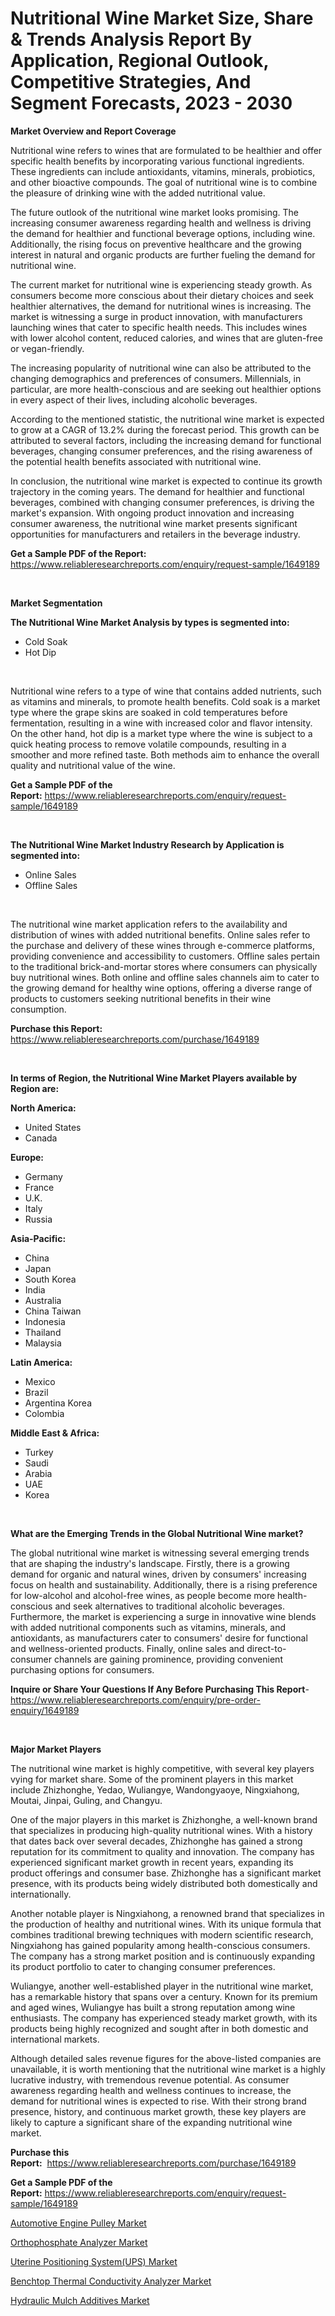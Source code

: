 <p><h1>Nutritional Wine Market Size, Share & Trends Analysis Report By Application, Regional Outlook, Competitive Strategies, And Segment Forecasts, 2023 - 2030</h1></p><p><strong>Market Overview and Report Coverage</strong></p>
<p><p>Nutritional wine refers to wines that are formulated to be healthier and offer specific health benefits by incorporating various functional ingredients. These ingredients can include antioxidants, vitamins, minerals, probiotics, and other bioactive compounds. The goal of nutritional wine is to combine the pleasure of drinking wine with the added nutritional value.</p><p>The future outlook of the nutritional wine market looks promising. The increasing consumer awareness regarding health and wellness is driving the demand for healthier and functional beverage options, including wine. Additionally, the rising focus on preventive healthcare and the growing interest in natural and organic products are further fueling the demand for nutritional wine.</p><p>The current market for nutritional wine is experiencing steady growth. As consumers become more conscious about their dietary choices and seek healthier alternatives, the demand for nutritional wines is increasing. The market is witnessing a surge in product innovation, with manufacturers launching wines that cater to specific health needs. This includes wines with lower alcohol content, reduced calories, and wines that are gluten-free or vegan-friendly.</p><p>The increasing popularity of nutritional wine can also be attributed to the changing demographics and preferences of consumers. Millennials, in particular, are more health-conscious and are seeking out healthier options in every aspect of their lives, including alcoholic beverages.</p><p>According to the mentioned statistic, the nutritional wine market is expected to grow at a CAGR of 13.2% during the forecast period. This growth can be attributed to several factors, including the increasing demand for functional beverages, changing consumer preferences, and the rising awareness of the potential health benefits associated with nutritional wine.</p><p>In conclusion, the nutritional wine market is expected to continue its growth trajectory in the coming years. The demand for healthier and functional beverages, combined with changing consumer preferences, is driving the market's expansion. With ongoing product innovation and increasing consumer awareness, the nutritional wine market presents significant opportunities for manufacturers and retailers in the beverage industry.</p></p>
<p><strong>Get a Sample PDF of the Report:</strong> <a href="https://www.reliableresearchreports.com/enquiry/request-sample/1649189">https://www.reliableresearchreports.com/enquiry/request-sample/1649189</a></p>
<p>&nbsp;</p>
<p><strong>Market Segmentation</strong></p>
<p><strong>The Nutritional Wine Market Analysis by types is segmented into:</strong></p>
<p><ul><li>Cold Soak</li><li>Hot Dip</li></ul></p>
<p>&nbsp;</p>
<p><p>Nutritional wine refers to a type of wine that contains added nutrients, such as vitamins and minerals, to promote health benefits. Cold soak is a market type where the grape skins are soaked in cold temperatures before fermentation, resulting in a wine with increased color and flavor intensity. On the other hand, hot dip is a market type where the wine is subject to a quick heating process to remove volatile compounds, resulting in a smoother and more refined taste. Both methods aim to enhance the overall quality and nutritional value of the wine.</p></p>
<p><strong>Get a Sample PDF of the Report:</strong>&nbsp;<a href="https://www.reliableresearchreports.com/enquiry/request-sample/1649189">https://www.reliableresearchreports.com/enquiry/request-sample/1649189</a></p>
<p>&nbsp;</p>
<p><strong>The Nutritional Wine Market Industry Research by Application is segmented into:</strong></p>
<p><ul><li>Online Sales</li><li>Offline Sales</li></ul></p>
<p>&nbsp;</p>
<p><p>The nutritional wine market application refers to the availability and distribution of wines with added nutritional benefits. Online sales refer to the purchase and delivery of these wines through e-commerce platforms, providing convenience and accessibility to customers. Offline sales pertain to the traditional brick-and-mortar stores where consumers can physically buy nutritional wines. Both online and offline sales channels aim to cater to the growing demand for healthy wine options, offering a diverse range of products to customers seeking nutritional benefits in their wine consumption.</p></p>
<p><strong>Purchase this Report:</strong>&nbsp; <a href="https://www.reliableresearchreports.com/purchase/1649189">https://www.reliableresearchreports.com/purchase/1649189</a></p>
<p>&nbsp;</p>
<p><strong>In terms of Region, the Nutritional Wine Market Players available by Region are:</strong></p>
<p>
    <p> <strong> North America: </strong>
        <ul>
            <li>United States</li>
            <li>Canada</li>
        </ul>
        </p> 
    <p> <strong> Europe: </strong>
        <ul>
            <li>Germany</li>
            <li>France</li>
            <li>U.K.</li>
            <li>Italy</li>
            <li>Russia</li>
        </ul>
        </p> 
    <p> <strong> Asia-Pacific: </strong>
        <ul>
            <li>China</li>
            <li>Japan</li>
            <li>South Korea</li>
            <li>India</li>
            <li>Australia</li>
            <li>China Taiwan</li>
            <li>Indonesia</li>
            <li>Thailand</li>
            <li>Malaysia</li>
        </ul>
        </p> 
    <p> <strong> Latin America: </strong>
        <ul>
            <li>Mexico</li>
            <li>Brazil</li>
            <li>Argentina Korea</li>
            <li>Colombia</li>
        </ul>
        </p> 
    <p> <strong> Middle East & Africa: </strong>
        <ul>
            <li>Turkey</li>
            <li>Saudi</li>
            <li>Arabia</li>
            <li>UAE</li>
            <li>Korea</li>
        </ul>
    </p>
    </p>
<p>&nbsp;</p>
<p><strong>What are the Emerging Trends in the Global Nutritional Wine market?</strong></p>
<p><p>The global nutritional wine market is witnessing several emerging trends that are shaping the industry's landscape. Firstly, there is a growing demand for organic and natural wines, driven by consumers' increasing focus on health and sustainability. Additionally, there is a rising preference for low-alcohol and alcohol-free wines, as people become more health-conscious and seek alternatives to traditional alcoholic beverages. Furthermore, the market is experiencing a surge in innovative wine blends with added nutritional components such as vitamins, minerals, and antioxidants, as manufacturers cater to consumers' desire for functional and wellness-oriented products. Finally, online sales and direct-to-consumer channels are gaining prominence, providing convenient purchasing options for consumers.</p></p>
<p><strong>Inquire or Share Your Questions If Any Before Purchasing This Report</strong>- <a href="https://www.reliableresearchreports.com/enquiry/pre-order-enquiry/1649189">https://www.reliableresearchreports.com/enquiry/pre-order-enquiry/1649189</a></p>
<p>&nbsp;</p>
<p><strong>Major Market Players</strong></p>
<p><p>The nutritional wine market is highly competitive, with several key players vying for market share. Some of the prominent players in this market include Zhizhonghe, Yedao, Wuliangye, Wandongyaoye, Ningxiahong, Moutai, Jinpai, Guling, and Changyu.</p><p>One of the major players in this market is Zhizhonghe, a well-known brand that specializes in producing high-quality nutritional wines. With a history that dates back over several decades, Zhizhonghe has gained a strong reputation for its commitment to quality and innovation. The company has experienced significant market growth in recent years, expanding its product offerings and consumer base. Zhizhonghe has a significant market presence, with its products being widely distributed both domestically and internationally.</p><p>Another notable player is Ningxiahong, a renowned brand that specializes in the production of healthy and nutritional wines. With its unique formula that combines traditional brewing techniques with modern scientific research, Ningxiahong has gained popularity among health-conscious consumers. The company has a strong market position and is continuously expanding its product portfolio to cater to changing consumer preferences.</p><p>Wuliangye, another well-established player in the nutritional wine market, has a remarkable history that spans over a century. Known for its premium and aged wines, Wuliangye has built a strong reputation among wine enthusiasts. The company has experienced steady market growth, with its products being highly recognized and sought after in both domestic and international markets.</p><p>Although detailed sales revenue figures for the above-listed companies are unavailable, it is worth mentioning that the nutritional wine market is a highly lucrative industry, with tremendous revenue potential. As consumer awareness regarding health and wellness continues to increase, the demand for nutritional wines is expected to rise. With their strong brand presence, history, and continuous market growth, these key players are likely to capture a significant share of the expanding nutritional wine market.</p></p>
<p><strong>Purchase this Report:</strong>&nbsp;&nbsp;<a href="https://www.reliableresearchreports.com/purchase/1649189">https://www.reliableresearchreports.com/purchase/1649189</a></p>
<p></p>
<p><strong>Get a Sample PDF of the Report:</strong>&nbsp;<a href="https://www.reliableresearchreports.com/enquiry/request-sample/1649189">https://www.reliableresearchreports.com/enquiry/request-sample/1649189</a></p>
<p><p><a href="https://medium.com/@angelageorge32/automotive-engine-pulley-market-trends-and-market-analysis-forecasted-for-period-2023-2030-05848edaef13">Automotive Engine Pulley Market</a></p><p><a href="https://www.linkedin.com/pulse/orthophosphate-analyzer-market-size-share-global-analysis/">Orthophosphate Analyzer Market</a></p><p><a href="https://github.com/rahu1501/Market-Research-Report-List-1/blob/main/uterine-positioning-systemups-market.md">Uterine Positioning System(UPS) Market</a></p><p><a href="https://www.linkedin.com/pulse/benchtop-thermal-conductivity-analyzer-market-challenges/">Benchtop Thermal Conductivity Analyzer Market</a></p><p><a href="https://github.com/rahu1502/Market-Research-Report-List-1/blob/main/hydraulic-mulch-additives-market.md">Hydraulic Mulch Additives Market</a></p></p>